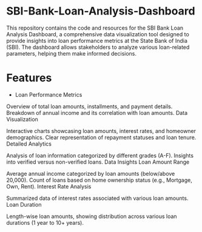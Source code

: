 # SBI-Bank-Loan-Analysis-Dashboard
This repository contains the code and resources for the SBI Bank Loan Analysis Dashboard, a comprehensive data visualization tool designed to provide insights into loan performance metrics at the State Bank of India (SBI). The dashboard allows stakeholders to analyze various loan-related parameters, helping them make informed decisions.
# Features
* Loan Performance Metrics

Overview of total loan amounts, installments, and payment details.
Breakdown of annual income and its correlation with loan amounts.
Data Visualization

Interactive charts showcasing loan amounts, interest rates, and homeowner demographics.
Clear representation of repayment statuses and loan tenure.
Detailed Analytics

Analysis of loan information categorized by different grades (A-F).
Insights into verified versus non-verified loans.
Data Insights
Loan Amount Range

Average annual income categorized by loan amounts (below/above 20,000).
Count of loans based on home ownership status (e.g., Mortgage, Own, Rent).
Interest Rate Analysis

Summarized data of interest rates associated with various loan amounts.
Loan Duration

Length-wise loan amounts, showing distribution across various loan durations (1 year to 10+ years).
